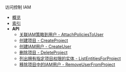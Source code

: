 <div class="sidebar_title ">访问控制 IAM</div>


- [概览](api/iam-api/README.md)
- [索引](api/iam-api/index.md)
- **API**
    - [关联IAM策略到用户 - AttachPoliciesToUser](api/iam-api/attach_policies_to_user)
    - [创建项目 - CreateProject](api/iam-api/create_project)
    - [创建IAM用户 - CreateUser](api/iam-api/create_user)
    - [删除项目 - DeleteProject](api/iam-api/delete_project)
    - [列出拥有指定项目权限的实体 - ListEntitiesForProject](api/iam-api/list_entities_for_project)
    - [移除项目中的IAM用户 - RemoveUserFromProject](api/iam-api/remove_user_from_project)
